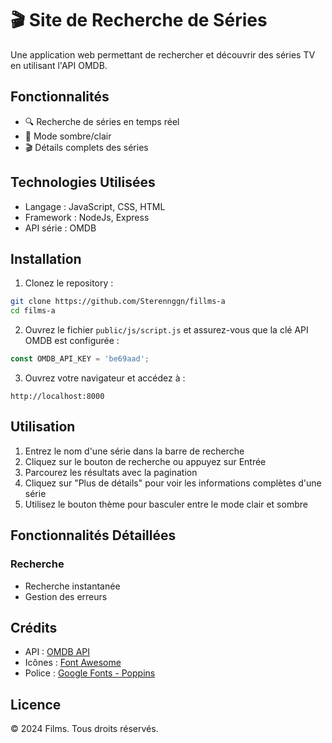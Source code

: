# 🎬 Site de Recherche de Séries

Une application web permettant de rechercher et découvrir des séries TV en utilisant l'API OMDB.

## Fonctionnalités

- 🔍 Recherche de séries en temps réel
- 🌙 Mode sombre/clair
- 🎬 Détails complets des séries

## Technologies Utilisées
- Langage : JavaScript, CSS, HTML
- Framework : NodeJs, Express
- API série : OMDB 

## Installation

1. Clonez le repository :
```bash
git clone https://github.com/Sterennggn/fillms-a
cd films-a
```

2. Ouvrez le fichier `public/js/script.js` et assurez-vous que la clé API OMDB est configurée :
```javascript
const OMDB_API_KEY = 'be69aad';
```

3. Ouvrez votre navigateur et accédez à :
```
http://localhost:8000
```

## Utilisation

1. Entrez le nom d'une série dans la barre de recherche
2. Cliquez sur le bouton de recherche ou appuyez sur Entrée
3. Parcourez les résultats avec la pagination
4. Cliquez sur "Plus de détails" pour voir les informations complètes d'une série
5. Utilisez le bouton thème pour basculer entre le mode clair et sombre

## Fonctionnalités Détaillées

### Recherche
- Recherche instantanée
- Gestion des erreurs

## Crédits
- API : [OMDB API](https://www.omdbapi.com/)
- Icônes : [Font Awesome](https://fontawesome.com/)
- Police : [Google Fonts - Poppins](https://fonts.google.com/specimen/Poppins)

## Licence

© 2024 Films. Tous droits réservés. 
